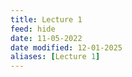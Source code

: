 ```yaml
---
title: Lecture 1
feed: hide
date: 11-05-2022
date modified: 12-01-2025
aliases: [Lecture 1]
---
```

